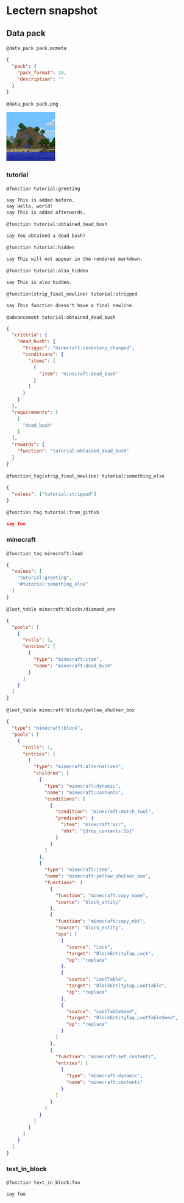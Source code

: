 # Lectern snapshot

## Data pack

`@data_pack pack.mcmeta`

```json
{
  "pack": {
    "pack_format": 18,
    "description": ""
  }
}
```

`@data_pack pack.png`

![data_pack.png](pack.png)

### tutorial

`@function tutorial:greeting`

```mcfunction
say This is added before.
say Hello, world!
say This is added afterwards.
```

`@function tutorial:obtained_dead_bush`

```mcfunction
say You obtained a dead bush!
```

`@function tutorial:hidden`

```mcfunction
say This will not appear in the rendered markdown.
```

`@function tutorial:also_hidden`

```mcfunction
say This is also hidden.
```

`@function(strip_final_newline) tutorial:stripped`

```mcfunction
say This function doesn't have a final newline.
```

`@advancement tutorial:obtained_dead_bush`

```json
{
  "criteria": {
    "dead_bush": {
      "trigger": "minecraft:inventory_changed",
      "conditions": {
        "items": [
          {
            "item": "minecraft:dead_bush"
          }
        ]
      }
    }
  },
  "requirements": [
    [
      "dead_bush"
    ]
  ],
  "rewards": {
    "function": "tutorial:obtained_dead_bush"
  }
}
```

`@function_tag(strip_final_newline) tutorial:something_else`

```json
{
  "values": ["tutorial:stripped"]
}
```

`@function_tag tutorial:from_github`

```json
say foo
```

### minecraft

`@function_tag minecraft:load`

```json
{
  "values": [
    "tutorial:greeting",
    "#tutorial:something_else"
  ]
}
```

`@loot_table minecraft:blocks/diamond_ore`

```json
{
  "pools": [
    {
      "rolls": 1,
      "entries": [
        {
          "type": "minecraft:item",
          "name": "minecraft:dead_bush"
        }
      ]
    }
  ]
}
```

`@loot_table minecraft:blocks/yellow_shulker_box`

```json
{
  "type": "minecraft:block",
  "pools": [
    {
      "rolls": 1,
      "entries": [
        {
          "type": "minecraft:alternatives",
          "children": [
            {
              "type": "minecraft:dynamic",
              "name": "minecraft:contents",
              "conditions": [
                {
                  "condition": "minecraft:match_tool",
                  "predicate": {
                    "item": "minecraft:air",
                    "nbt": "{drop_contents:1b}"
                  }
                }
              ]
            },
            {
              "type": "minecraft:item",
              "name": "minecraft:yellow_shulker_box",
              "functions": [
                {
                  "function": "minecraft:copy_name",
                  "source": "block_entity"
                },
                {
                  "function": "minecraft:copy_nbt",
                  "source": "block_entity",
                  "ops": [
                    {
                      "source": "Lock",
                      "target": "BlockEntityTag.Lock",
                      "op": "replace"
                    },
                    {
                      "source": "LootTable",
                      "target": "BlockEntityTag.LootTable",
                      "op": "replace"
                    },
                    {
                      "source": "LootTableSeed",
                      "target": "BlockEntityTag.LootTableSeed",
                      "op": "replace"
                    }
                  ]
                },
                {
                  "function": "minecraft:set_contents",
                  "entries": [
                    {
                      "type": "minecraft:dynamic",
                      "name": "minecraft:contents"
                    }
                  ]
                }
              ]
            }
          ]
        }
      ]
    }
  ]
}
```

### text_in_block

`@function text_in_block:foo`

```mcfunction
say foo
```
